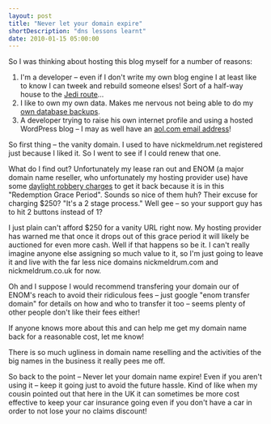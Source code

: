 ```yaml
---
layout: post
title: "Never let your domain expire"
shortDescription: "dns lessons learnt"
date: 2010-01-15 05:00:00
---
```

So I was thinking about hosting this blog myself for a number of reasons:

1.  I'm a developer &ndash; even if I don't write my own blog engine I at least like to know I can tweek and rebuild someone elses! Sort of a half-way house to the [Jedi route](http://blog.wekeroad.com/blog/be-a-good-jedi-build-your-own-blog/)&hellip;
2.  I like to own my own data. Makes me nervous not being able to do my [own database backups](http://haacked.com/archive/2009/12/14/back-in-business-again.aspx "Phil Haack").
3.  A developer trying to raise his own internet profile and using a hosted WordPress blog &ndash; I may as well have an [aol.com email address](http://tech.slashdot.org/story/10/01/11/1016237/Does-a-Lame-E-Mail-Address-Really-Matter)!

So first thing &ndash; the vanity domain. I used to have nickmeldrum.net registered just because I liked it. So I went to see if I could renew that one.

What do I find out? Unfortunately my lease ran out and ENOM (a major domain name reseller, who unfortunately my hosting provider use) have some [daylight robbery charges](http://www.domainnamenews.com/up-to-the-minute/enom-increases-redemption-fee-domains-250-usd/6754) to get it back because it is in this "Redemption Grace Period". Sounds so nice of them huh? Their excuse for charging $250? "It's a 2 stage process." Well gee &ndash; so your support guy has to hit 2 buttons instead of 1?

I just plain can't afford $250 for a vanity URL right now. My hosting provider has warned me that once it drops out of this grace period it will likely be auctioned for even more cash. Well if that happens so be it. I can't really imagine anyone else assigning so much value to it, so I'm just going to leave it and live with the far less nice domains nickmeldrum.com and nickmeldrum.co.uk for now.

Oh and I suppose I would recommend transfering your domain our of ENOM's reach to avoid their ridiculous fees &ndash; just google "enom transfer domain" for details on how and who to transfer it too &ndash; seems plenty of other people don't like their fees either!

If anyone knows more about this and can help me get my domain name back for a reasonable cost, let me know!

There is so much ugliness in domain name reselling and the activities of the big names in the business it really pees me off.

So back to the point &ndash; Never let your domain name expire! Even if you aren't using it &ndash; keep it going just to avoid the future hassle. Kind of like when my cousin pointed out that here in the UK it can sometimes be more cost effective to keep your car insurance going even if you don't have a car in order to not lose your no claims discount!
